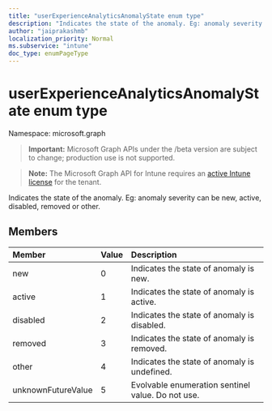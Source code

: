 ```yaml
---
title: "userExperienceAnalyticsAnomalyState enum type"
description: "Indicates the state of the anomaly. Eg: anomaly severity can be new, active, disabled, removed or other."
author: "jaiprakashmb"
localization_priority: Normal
ms.subservice: "intune"
doc_type: enumPageType
---
```


# userExperienceAnalyticsAnomalyState enum type

Namespace: microsoft.graph

> **Important:** Microsoft Graph APIs under the /beta version are subject to change; production use is not supported.

> **Note:** The Microsoft Graph API for Intune requires an [active Intune license](https://go.microsoft.com/fwlink/?linkid=839381) for the tenant.

Indicates the state of the anomaly. Eg: anomaly severity can be new, active, disabled, removed or other.

## Members
|Member|Value|Description|
|:---|:---|:---|
|new|0|Indicates the state of anomaly is new.|
|active|1|Indicates the state of anomaly is active.|
|disabled|2|Indicates the state of anomaly is disabled.|
|removed|3|Indicates the state of anomaly is removed.|
|other|4|Indicates the state of anomaly is undefined.|
|unknownFutureValue|5|Evolvable enumeration sentinel value. Do not use.|
